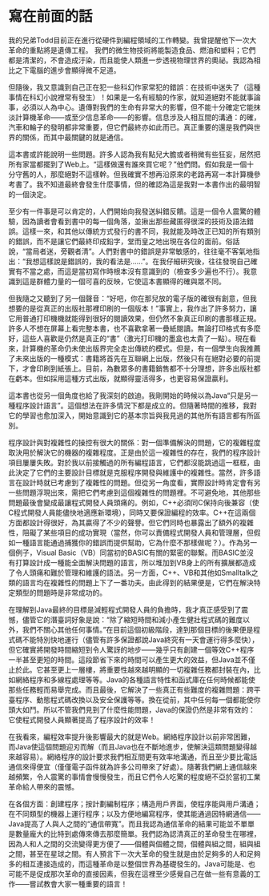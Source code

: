 # 寫在前面的話

我的兄弟Todd目前正在進行從硬件到編程領域的工作轉變。我曾提醒他下一次大革命的重點將是遺傳工程。
我們的微生物技術將能製造食品、燃油和塑料；它們都是清潔的，不會造成汙染，而且能使人類進一步透視物理世界的奧祕。我認為相比之下電腦的進步會顯得微不足道。

但隨後，我又意識到自己正在犯一些科幻作家常犯的錯誤：在技術中迷失了（這種事情在科幻小說裡常有發生）！如果是一名有經驗的作家，就知道絕對不能就事論事，必須以人為中心。遺傳對我們的生命有非常大的影響，但不能十分確定它能抹淡計算機革命——或至少信息革命——的影響。信息涉及人相互間的溝通：的確，汽車和輪子的發明都非常重要，但它們最終亦如此而已。真正重要的還是我們與世界的關係，而其中最關鍵的就是通信。

這本書或許能說明一些問題。許多人認為我有點兒大膽或者稍微有些狂妄，居然把所有家當都擺到了Web上。“這樣做還有誰來買它呢？”他們問。假如我是一個十分守舊的人，那麼絕對不這樣幹。但我確實不想再沿原來的老路再寫一本計算機參考書了。我不知道最終會發生什麼事情，但的確認為這是我對一本書作出的最明智的一個決定。

至少有一件事是可以肯定的，人們開始向我發送糾錯反饋。這是一個令人震驚的體驗，因為讀者會看到書中的每一個角落，並揪出那些藏匿得很深的技術及語法錯誤。這樣一來，和其他以傳統方式發行的書不同，我就能及時改正已知的所有類別的錯誤，而不是讓它們最終印成鉛字，堂而皇之地出現在各位的面前。俗話說，“當局者迷，旁觀者清”。人們對書中的錯誤是非常敏感的，往往毫不客氣地指出：“我想這樣說是錯誤的，我的看法是……”。在我仔細研究後，往往發現自己確實有不當之處，而這是當初寫作時根本沒有意識到的（檢查多少遍也不行）。我意識到這是群體力量的一個可喜的反映，它使這本書顯得的確與眾不同。

但我隨之又聽到了另一個聲音：“好吧，你在那兒放的電子版的確很有創意，但我想要的是從真正的出版社那裡印刷的一個版本！”事實上，我作出了許多努力，讓它用普通打印機機就能得到很好的閱讀效果，但仍然不象真正印刷的書那樣正規。許多人不想在屏幕上看完整本書，也不喜歡拿著一疊紙閱讀。無論打印格式有多麼好，這些人喜歡是仍然是真正的“書”（激光打印機的墨盒也太貴了一點）。現在看來，計算機的革命仍未使出版界完全走出傳統的模式。但是，有一個學生向我推薦了未來出版的一種模式：書籍將首先在互聯網上出版，然後只有在絕對必要的前提下，才會印刷到紙張上。目前，為數眾多的書籍銷售都不十分理想，許多出版社都在虧本。但如採用這種方式出版，就顯得靈活得多，也更容易保證贏利。

這本書也從另一個角度也給了我深刻的啟迪。我剛開始的時候以為Java“只是另一種程序設計語言”。這個想法在許多情況下都是成立的。但隨著時間的推移，我對它的學習也愈加深入，開始意識到它的基本宗旨與我見過的其他所有語言都有所區別。

程序設計與對複雜性的操控有很大的關係：對一個準備解決的問題，它的複雜程度取決用於解決它的機器的複雜程度。正是由於這一複雜性的存在，我們的程序設計項目屢屢失敗。對於我以前接觸過的所有編程語言，它們都沒能跳過這一框框，由此決定了它們的主要設計目標就是克服程序開發與維護中的複雜性。當然，許多語言在設計時就已考慮到了複雜性的問題。但從另一角度看，實際設計時肯定會有另一些問題浮現出來，需把它們考慮到這個複雜性的問題裡。不可避免地，其他那些問題最後會變成最讓程式開發人員頭痛的。例如，C++必須同C保持向後兼容（使C程式開發人員能儘快地適應新環境），同時又要保證編程的效率。C++在這兩個方面都設計得很好，為其贏得了不少的聲譽。但它們同時也暴露出了額外的複雜性，阻礙了某些項目的成功實現（當然，你可以責備程式開發人員和管理層，但假如一種語言能通過捕獲你的錯誤而提供幫助，它為什麼不那樣做呢？）。作為另一個例子，Visual Basic（VB）同當初的BASIC有關的緊密的聯繫。而BASIC並沒有打算設計成一種能全面解決問題的語言，所以堆加到VB身上的所有擴展都造成了令人頭痛和難於管理和維護的語法。另一方面，C++、VB和其他如Smalltalk之類的語言均在複雜性的問題上下了一番功夫。由此得到的結果便是，它們在解決特定類型的問題時是非常成功的。

在理解到Java最終的目標是減輕程式開發人員的負擔時，我才真正感受到了震憾，儘管它的潛臺詞好象是說：“除了縮短時間和減小產生健壯程式碼的難度以外，我們不關心其他任何事情。”在目前這個初級階段，達到那個目標的後果便是程式碼不能特別快地運行（儘管有許多保證都說Java終究有一天會運行得多麼快），但它確實將開發時間縮短到令人驚訝的地步——幾乎只有創建一個等效C++程序一半甚至更短的時間。這段節省下來的時間可以產生更大的效益，但Java並不僅止於此。它甚至更上一層樓，將重要性越來越明顯的一切複雜任務都封裝在內，比如網絡程序和多線程處理等等。Java的各種語言特性和函式庫在任何時候都能使那些任務輕而易舉完成。而且最後，它解決了一些真正有些難度的複雜問題：跨平臺程序、動態程式碼改換以及安全保護等等。換在從前，其中任何每一個都能使你頭大如鬥。所以不管我們見到了什麼性能問題，Java的保證仍然是非常有效的：它使程式開發人員顯著提高了程序設計的效率！

在我看來，編程效率提升後影響最大的就是Web。網絡程序設計以前非常困難，而Java使這個問題迎刃而解（而且Java也在不斷地進步，使解決這類問題變得越來越容易）。網絡程序的設計要求我們相互間更有效率地溝通，而且至少要比電話通信來得便宜（僅僅電子函件就為許多公司帶來了好處）。隨著我們網上通信越來越頻繁，令人震驚的事情會慢慢發生，而且它們令人吃驚的程度絕不亞於當初工業革命給人帶來的震憾。

在各個方面：創建程序；按計劃編制程序；構造用戶界面，使程序能與用戶溝通；在不同類型的機器上運行程序；以及方便地編寫程序，使其能通過因特網通信——Java提高了人與人之間的“通信帶寬”。而且我認為通信革命的結果可能並不單單是數量龐大的比特到處傳來傳去那麼簡單。我們認為認清真正的革命發生在哪裡，因為人和人之間的交流變得更方便了——個體與個體之間，個體與組之間，組與組之間，甚至在星球之間。有人預言下一次大革命的發生就是由於足夠多的人和足夠多的相互連接造成的，而這種革命是以整個世界為基礎發生的。Java可能是、也可能不是促成那次革命的直接因素，但我在這裡至少感覺自己在做一些有意義的工作——嘗試教會大家一種重要的語言！
